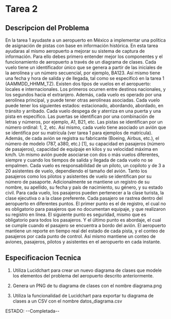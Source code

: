 # **Tarea 2**

## Descripcion del Problema

En la tarea 1 ayudaste a un aeropuerto en México a implementar una política de asignación de pistas con base en información histórica. En esta tarea ayudaras al mismo aeropuerto a mejorar su sistema de captura de información. Para ello debes primero entender mejor los componentes y el funcionamiento de aeropuerto a través de un diagrama de clases.
Cada vuelo tiene un identificador único que se genera a partir de las iniciales de la aerolínea y un número secuencial, por ejemplo, BA123. Así mismo tiene una fecha y hora de salida y de llegada, tal como se especificó en la tarea 1 (AAMMDD_HHMM_TZ).
Existen dos tipos de vuelos en el aeropuerto: locales e internacionales. Los primeros ocurren entre destinos nacionales, y los segundos hacia el extranjero. Además, cada vuelo es operado por una aerolínea principal, y puede tener otras aerolíneas asociadas. Cada vuelo puede tener los siguientes estados: estacionado, abordando, abordado, en tránsito y arribado. Cada vuelo despega de y aterriza en una puerta y una pista en específico. Las puertas se identifican por una combinación de letras y números, por ejemplo, A1, B21, etc. Las pistas se identifican por un número ordinal: 1, 2, etc.
Así mismo, cada vuelo tiene asociado un avión que se identifica por su matrícula (ver tarea 1 para ejemplos de matrícula). Además, de cada avión se registra su fabricante (Boeing, Airbus, etc.), el número de modelo (787, a380, etc.) [1], su capacidad en pasajeros (número de pasajeros), capacidad de equipaje en kilos y su velocidad máxima en km/h. Un mismo avión puede asociarse con dos o más vuelos diferentes, siempre y cuando los tiempos de salida y llegada de cada vuelo no se empalmen.
Cada vuelo es responsabilidad de un piloto, un copiloto y de 3 a 20 asistentes de vuelo, dependiendo el tamaño del avión. Tanto los pasajeros como los pilotos y asistentes de vuelo se identifican por su número de pasaporte. Adicionalmente se mantiene un registro de su nombre, su apellido, su fecha y país de nacimiento, su género, y su estado civil.
Para cada vuelo, los pasajeros pueden pertenecer a la clase turista, la clase ejecutiva o a la clase preferente. Cada pasajero se rastrea dentro del aeropuerto en diferentes puntos. El primer punto es el de registro, el cual no es obligatorio para pasajeros que no documentan equipaje, y que realizaron su registro en línea. El siguiente punto es seguridad, mismo que es obligatorio para todos los pasajeros. Y el último punto es abordaje, el cual se cumple cuando el pasajero se encuentra a bordo del avión.
El aeropuerto mantiene un reporte en tiempo real del estado de cada pista, y el conteo de pasajeros por cada punto de control. Así mismo mantiene un conteo de aviones, pasajeros, pilotos y asistentes en el aeropuerto en cada instante.

## Especificacion Tecnica

1. Utiliza Lucidchart para crear un nuevo diagrama de clases que modele los elementos del problema del aeropuerto descrito anteriormente.

2. Genera un PNG de tu diagrama de clases con el nombre diagrama.png

3. Utiliza la funcionalidad de Lucidchart para exportar tu diagrama de clases a un CSV con el nombre datos_diagrama.csv

ESTADO: --Completada--